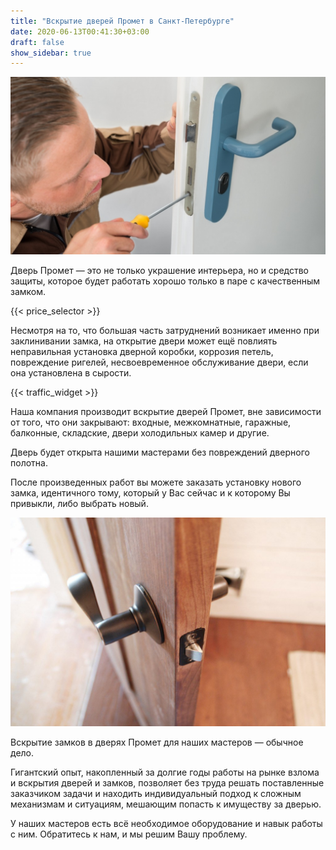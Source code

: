 ```yaml
---
title: "Вскрытие дверей Промет в Санкт-Петербурге"
date: 2020-06-13T00:41:30+03:00
draft: false
show_sidebar: true
---
```


![вскрытие двери](inst.jpg)

Дверь Промет — это не только украшение интерьера, но и средство защиты, которое будет работать хорошо только в паре с качественным замком.

{{< price_selector >}}

Несмотря на то, что большая часть затруднений возникает именно при заклинивании замка, на открытие двери может ещё повлиять неправильная установка дверной коробки, коррозия петель, повреждение ригелей, несвоевременное обслуживание двери, если она установлена в сырости.

{{< traffic_widget >}}

Наша компания производит вскрытие дверей Промет, вне зависимости от того, что они закрывают: входные, межкомнатные, гаражные, балконные, складские, двери холодильных камер и другие. 

Дверь будет открыта нашими мастерами без повреждений дверного полотна. 

После произведенных работ вы можете заказать установку нового замка, идентичного тому, который у Вас сейчас и к которому Вы привыкли, либо выбрать новый.

![аккуратный взлом дверей](door_mech.jpg)

Вскрытие замков в дверях Промет для наших мастеров — обычное дело. 

Гигантский опыт, накопленный за долгие годы работы на рынке взлома и вскрытия дверей и замков, позволяет без труда решать поставленные заказчиком задачи и находить индивидуальный подход к сложным механизмам и ситуациям, мешающим попасть к имуществу за дверью. 

У наших мастеров есть всё необходимое оборудование и навык работы с ним. Обратитесь к нам, и мы решим Вашу проблему.
